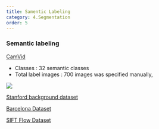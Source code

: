 ```yaml
---
title: Samentic Labeling
category: 4.Segmentation
order: 5
---
```


### Semantic labeling


[CamVid](http://mi.eng.cam.ac.uk/research/projects/VideoRec/CamVid/)

- Classes : 32 semantic classes
- Total label images : 700 images was specified manually,

<img class="zoom" src="http://mi.eng.cam.ac.uk/research/projects/VideoRec/CamVid/pr/DBOverview1_1_huff_0000964.jpg" >


[Stanford background dataset](http://dags.stanford.edu/projects/scenedataset.html)



[Barcelona Dataset](http://www.cs.unc.edu/~jtighe/Papers/ECCV10/)

[SIFT Flow Dataset](http://www.cs.unc.edu/~jtighe/Papers/ECCV10/siftflow/SiftFlowDataset.zip)
